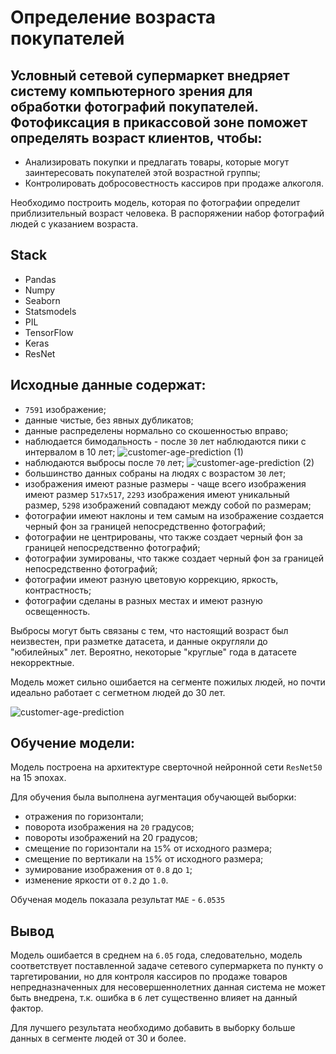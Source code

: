 # Определение возраста покупателей

## Условный сетевой супермаркет внедряет систему компьютерного зрения для обработки фотографий покупателей. Фотофиксация в прикассовой зоне поможет определять возраст клиентов, чтобы:
- Анализировать покупки и предлагать товары, которые могут заинтересовать покупателей этой возрастной группы;
- Контролировать добросовестность кассиров при продаже алкоголя.

Необходимо построить модель, которая по фотографии определит приблизительный возраст человека. В распоряжении набор фотографий людей с указанием возраста.

## Stack
- Pandas
- Numpy
- Seaborn
- Statsmodels
- PIL 
- TensorFlow
- Keras
- ResNet

## Исходные данные содержат:

- `7591` изображение;
- данные чистые, без явных дубликатов;
- данные распределены нормально со скошенностью вправо;
- наблюдается бимодальность - после `30` лет наблюдаются пики с интервалом в 10 лет;
![customer-age-prediction (1)](https://user-images.githubusercontent.com/94479037/176999388-c141d312-7cda-4c76-936f-92c167d3c164.png)
- наблюдаются выбросы после `70` лет;
![customer-age-prediction (2)](https://user-images.githubusercontent.com/94479037/176999395-9a0e0ef9-245e-47c1-a5bf-cdacc5694244.png)
- большинство данных собраны на людях с возрастом `30` лет;
- изображения имеют разные размеры - чаще всего изображения имеют размер `517х517`, `2293` изображения имеют уникальный размер, `5298` изображений совпадают между собой по размерам;
- фотографии имеют наклоны и тем самым на изображение создается черный фон за границей непосредственно фотографий;
- фотографии не центрированы, что также создает черный фон за границей непосредственно фотографий;
- фотографии зумированы, что также создает черный фон за границей непосредственно фотографий;
- фотографии имеют разную цветовую коррекцию, яркость, контрастность;
- фотографии сделаны в разных местах и имеют разную освещенность.

Выбросы могут быть связаны с тем, что настоящий возраст был неизвестен, при разметке датасета, и данные округляли до "юбилейных" лет. Вероятно, некоторые "круглые" года в датасете некорректные.

Модель может сильно ошибается на сегменте пожилых людей, но почти идеально работает с сегметном людей до 30 лет. 

![customer-age-prediction](https://user-images.githubusercontent.com/94479037/176996229-b18dd748-bb86-48a2-9db6-2c9c0588ab0b.png)

## Обучение модели: 

Модель построена на архитектуре сверточной нейронной сети `ResNet50` на 15 эпохах.

Для обучения была выполнена аугментация обучающей выборки:

- отражения по горизонтали;
- поворота изображения на `20` градусов;
- повороты изображений на 20 градусов;
- смещение по горизонтали на `15`% от исходного размера;
- смещение по вертикали на `15`% от исходного размера;
- зумирование изображения от `0.8` до `1`;
- изменение яркости от `0.2` до `1.0`.

Обученая модель показала результат `MAE` - `6.0535`


## Вывод

Модель ошибается в среднем на `6.05` года, следовательно, модель соответствует поставленной задаче сетевого супермаркета по пункту о таргетировании, но для контроля кассиров по продаже товаров непредназначенных для несовершеннолетних данная система не может быть внедрена, т.к. ошибка в `6` лет существенно влияет на данный фактор.

Для лучшего результата необходимо добавить в выборку больше данных в сегменте людей от 30 и более.

